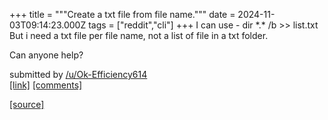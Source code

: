+++
title = """Create a txt file from file name."""
date = 2024-11-03T09:14:23.000Z
tags = ["reddit","cli"]
+++
I can use - dir \*.\* /b >> list.txt But i need a txt file per file name, not a list of file in a txt folder.

Can anyone help?

submitted by [/u/Ok-Efficiency614](https://www.reddit.com/user/Ok-Efficiency614)  
[\[link\]](https://www.reddit.com/r/commandline/comments/1giixxp/create_a_txt_file_from_file_name/) [\[comments\]](https://www.reddit.com/r/commandline/comments/1giixxp/create_a_txt_file_from_file_name/)

[[source]](https://www.reddit.com/r/commandline/comments/1giixxp/create_a_txt_file_from_file_name/)
